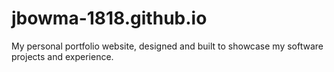 # jbowma-1818.github.io
My personal portfolio website, designed and built to showcase my software projects and experience.
